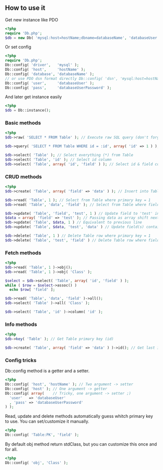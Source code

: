 ## How to use it

Get new instance like PDO
```php
<?php
require 'Db.php';
$db = new Db( 'mysql:host=hostName;dbname=databaseName', 'databaseUser'[, 'databaseUserPassword'] );
```
Or set config
```php
<?php
require 'Db.php';
Db::config( 'driver',   'mysql' );
Db::config( 'host',     'hostName' );
Db::config( 'database', 'databaseName' );
// or use PDO dsn format directly Db::config( 'dsn', 'mysql:host=hostName;dbname=databaseName' );
Db::config( 'user',     'databaseUser' );
Db::config( 'pass',     'databaseUserPassword' );
```
And later get instance easily
```php
<?php
$db = Db::instance();
```
### Basic methods
```php
<?php
$db->raw( 'SELECT * FROM Table' ); // Execute raw SQL query (don't forget to secure your SQL)

$db->query( 'SELECT * FROM Table WHERE id = :id', array( 'id' => 1 ) ); // Prepare and execute SQL

$db->select( 'Table' ); // Select everything (*) from Table
$db->select( 'Table', 'id' ); // Select id column
$db->select( 'Table', array( 'id', 'field' ) ); // Select id & field columns
```
### CRUD methods
```php
<?php
$db->create( 'Table', array( 'field' => 'data' ) ); // Insert into Table

$db->read( 'Table', 1 ); // Select from Table where primary key = 1
$db->read( 'Table', 'data', 'field' ); // Select from Table where field = 'data'

$db->update( 'Table', 'field', 'test', 1 ) // Update field to 'test' in Table where primary key = 1
$data = array( 'field' => 'test' ); // Passing data as array shift next arguments
$db->update( 'Table', $data, 1 ) // Equivalent to previous line
$db->update( 'Table', $data, 'test', 'data' ) // Update field(s) containing 'data' to  'test'

$db->delete( 'Table', 1 ) // Delete Table row where primary key = 1
$db->delete( 'Table', 'test', 'field' ) // Delete Table row where field = 'test'
```
### Fetch methods
```php
<?php
$db->read( 'Table', 1 )->obj();
$db->read( 'Table', 1 )->obj( 'Class' );

$select = $db->select( 'Table', array( 'id', 'field' ) );
while ( $row = $select->assoc() )
  echo $row[ 'field' ];

$db->read( 'Table', 'data', 'field' )->all();
$db->select( 'Table' )->all( 'Class' );

$db->select( 'Table', 'id' )->column( 'id' );
```
### Info methods
```php
<?php
$db->key( 'Table' ); // Get Table primary key (id)

$db->create( 'Table', array( 'field' => 'data' ) )->id(); // Get last inserted id
```
### Config tricks
Db::config method is a getter and a setter.
```php
<?php
Db::config( 'host', 'hostName' ); // Two argument -> setter
Db::config( 'host' ); // One argument -> getter
Db::config( array(    // Tricky, one argument -> setter ;)
  'user'   => 'databaseUser'
  , 'pass' => 'databaseUserPassword'
) );
```
Read, update and delete methods automatically guess whitch primary key to use.
You can set/customize it manually.
```php
<?php
Db::config( 'Table:PK', 'field' );
```
By default obj method return stdClass, but you can customize this once and for all.
```php
<?php
Db::config( 'obj', 'Class' );
```
